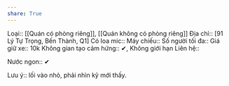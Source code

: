 ```yaml
---
share: True
---
```

Loại:: [[Quán có phòng riêng]], [[Quán không có phòng riêng]]
Địa chỉ:: [91 Lý Tự Trọng, Bến Thành, Q1]
Có loa mic:: 
Máy chiếu:: 
Số người tối đa:: 
Giá giữ xe:: 10k
Không gian tạo cảm hứng:: ✔, Không giới hạn
Liên hệ:: 

Nước ngon:: ✔

Lưu ý:: lối vào nhỏ, phải nhìn kỹ mới thấy.
